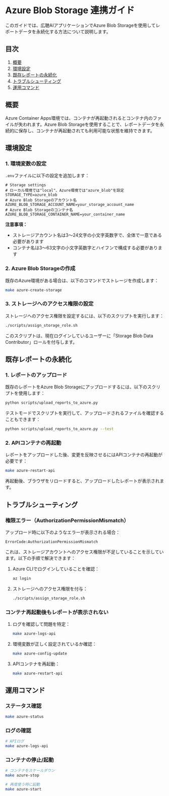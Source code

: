 # Azure Blob Storage 連携ガイド

このガイドでは、広聴AIアプリケーションでAzure Blob Storageを使用してレポートデータを永続化する方法について説明します。

## 目次

1. [概要](#概要)
2. [環境設定](#環境設定)
3. [既存レポートの永続化](#既存レポートの永続化)
4. [トラブルシューティング](#トラブルシューティング)
5. [運用コマンド](#運用コマンド)

## 概要

Azure Container Apps環境では、コンテナが再起動されるとコンテナ内のファイルが失われます。Azure Blob Storageを使用することで、レポートデータを永続的に保存し、コンテナが再起動されても利用可能な状態を維持できます。

## 環境設定

### 1. 環境変数の設定

`.env`ファイルに以下の設定を追加します：

```
# Storage settings
# ローカル環境では"local"、Azure環境では"azure_blob"を設定
STORAGE_TYPE=azure_blob
# Azure Blob Storageのアカウント名
AZURE_BLOB_STORAGE_ACCOUNT_NAME=your_storage_account_name
# Azure Blob Storageのコンテナ名
AZURE_BLOB_STORAGE_CONTAINER_NAME=your_container_name
```

**注意事項：**
- ストレージアカウント名は3〜24文字の小文字英数字で、全体で一意である必要があります
- コンテナ名は3〜63文字の小文字英数字とハイフンで構成する必要があります

### 2. Azure Blob Storageの作成

既存のAzure環境がある場合は、以下のコマンドでストレージを作成します：

```bash
make azure-create-storage
```

### 3. ストレージへのアクセス権限の設定

ストレージへのアクセス権限を設定するには、以下のスクリプトを実行します：

```bash
./scripts/assign_storage_role.sh
```

このスクリプトは、現在ログインしているユーザーに「Storage Blob Data Contributor」ロールを付与します。

## 既存レポートの永続化

### 1. レポートのアップロード

既存のレポートをAzure Blob Storageにアップロードするには、以下のスクリプトを使用します：

```bash
python scripts/upload_reports_to_azure.py
```

テストモードでスクリプトを実行して、アップロードされるファイルを確認することもできます：

```bash
python scripts/upload_reports_to_azure.py --test
```

### 2. APIコンテナの再起動

レポートをアップロードした後、変更を反映させるにはAPIコンテナの再起動が必要です：

```bash
make azure-restart-api
```

再起動後、ブラウザをリロードすると、アップロードしたレポートが表示されます。

## トラブルシューティング

### 権限エラー（AuthorizationPermissionMismatch）

アップロード時に以下のようなエラーが表示される場合：

```
ErrorCode:AuthorizationPermissionMismatch
```

これは、ストレージアカウントへのアクセス権限が不足していることを示しています。以下の手順で解決できます：

1. Azure CLIでログインしていることを確認：
   ```bash
   az login
   ```

2. ストレージへのアクセス権限を付与：
   ```bash
   ./scripts/assign_storage_role.sh
   ```

### コンテナ再起動後もレポートが表示されない

1. ログを確認して問題を特定：
   ```bash
   make azure-logs-api
   ```

2. 環境変数が正しく設定されているか確認：
   ```bash
   make azure-config-update
   ```

3. APIコンテナを再起動：
   ```bash
   make azure-restart-api
   ```

## 運用コマンド

### ステータス確認

```bash
make azure-status
```

### ログの確認

```bash
# APIログ
make azure-logs-api
```

### コンテナの停止/起動

```bash
# コンテナをスケールダウン
make azure-stop

# 再度使う時に起動
make azure-start
```
